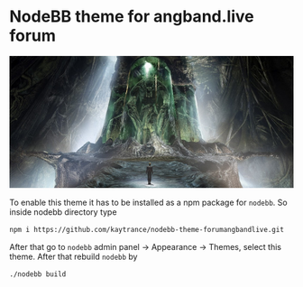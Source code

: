 # NodeBB theme for angband.live forum

![](assets/images/cover.png)

To enable this theme it has to be installed as a npm package for `nodebb`. So inside nodebb directory type

```bash
npm i https://github.com/kaytrance/nodebb-theme-forumangbandlive.git
```

After that go to `nodebb` admin panel -> Appearance -> Themes, select this theme. After that rebuild `nodebb` by

```bash
./nodebb build
```
